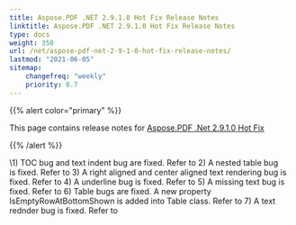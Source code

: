 ```yaml
---
title: Aspose.PDF .NET 2.9.1.0 Hot Fix Release Notes
linktitle: Aspose.PDF .NET 2.9.1.0 Hot Fix Release Notes
type: docs
weight: 350
url: /net/aspose-pdf-net-2-9-1-0-hot-fix-release-notes/
lastmod: "2021-06-05"
sitemap:
    changefreq: "weekly"
    priority: 0.7
---
```


{{% alert color="primary" %}}

This page contains release notes for [Aspose.PDF .Net 2.9.1.0 Hot Fix](http://www.aspose.com/downloads/pdf/net/new-releases/aspose.pdf-.net-2.9.1.0-hot-fix/)

{{% /alert %}}

\1) TOC bug and text indent bug are fixed. Refer to 2) A nested table bug is fixed. Refer to 3) A right aligned and center aligned text rendering bug is fixed. Refer to 4) A underline bug is fixed. Refer to 5) A missing text bug is fixed. Refer to 6) Table bugs are fixed. A new property IsEmptyRowAtBottomShown is added into Table class. Refer to 7) A text rednder bug is fixed. Refer to 
